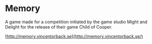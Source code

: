 # Memory

A game made for a competition initiated by the game studio Might and Delight for the release of their game Child of Cooper.

[http://memory.vincentorback.se](http://memory.vincentorback.se/)
